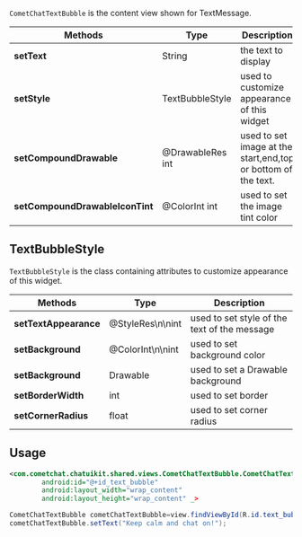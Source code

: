 `CometChatTextBubble` is the content view shown for TextMessage.

| Methods | Type | Description | 
| ---- | ---- | ---- | 
| **setText** | String | the text to display | 
| **setStyle** | TextBubbleStyle | used to customize appearance of this widget | 
| **setCompoundDrawable** | @DrawableRes int | used  to set image at the start,end,top or bottom of the text. | 
| **setCompoundDrawableIconTint** | @ColorInt int | used to set the image tint color | 


## TextBubbleStyle

`TextBubbleStyle` is the class containing attributes to customize appearance of this widget.

| Methods | Type | Description | 
| ---- | ---- | ---- | 
| **setTextAppearance** | @StyleRes\n\nint | used to set style of the text of the message | 
| **setBackground** | @ColorInt\n\nint | used to set background color | 
| **setBackground** | Drawable | used to set a Drawable background | 
| **setBorderWidth** | int | used to set border | 
| **setCornerRadius** | float | used to set corner radius | 


## Usage

```xml
<com.cometchat.chatuikit.shared.views.CometChatTextBubble.CometChatTextBubble
        android:id="@+id_text_bubble"
        android:layout_width="wrap_content"
        android:layout_height="wrap_content" _>
```



```java
CometChatTextBubble cometChatTextBubble=view.findViewById(R.id.text_bubble);
cometChatTextBubble.setText("Keep calm and chat on!");
```

